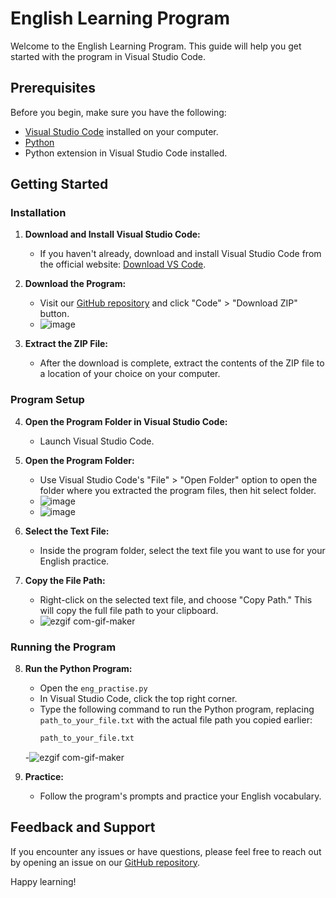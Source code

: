 # English Learning Program

Welcome to the English Learning Program. This guide will help you get started with the program in Visual Studio Code.

## Prerequisites

Before you begin, make sure you have the following:

- [Visual Studio Code](https://code.visualstudio.com/download) installed on your computer.
- [Python](https://www.python.org)
- Python extension in Visual Studio Code installed.

## Getting Started

### Installation

1. **Download and Install Visual Studio Code:**
   - If you haven't already, download and install Visual Studio Code from the official website: [Download VS Code](https://code.visualstudio.com/download).

2. **Download the Program:**
   - Visit our [GitHub repository](https://github.com/WattoX00/Eng_learing) and click "Code" > "Download ZIP" button.
   - ![image](https://github.com/WattoX00/Eng_learing/assets/78638839/18bc09de-532b-4ed3-a8bd-7ea5f1f90f5c)

3. **Extract the ZIP File:**
   - After the download is complete, extract the contents of the ZIP file to a location of your choice on your computer.

### Program Setup

4. **Open the Program Folder in Visual Studio Code:**
   - Launch Visual Studio Code.

5. **Open the Program Folder:**
   - Use Visual Studio Code's "File" > "Open Folder" option to open the folder where you extracted the program files, then hit select folder.
   - ![image](https://github.com/WattoX00/Eng_learing/assets/78638839/103fe40d-f906-4661-afb9-b87fc6593f0f)
   - ![image](https://github.com/WattoX00/Eng_learing/assets/78638839/12151f24-2150-4126-9f70-ddef36428f0c)

6. **Select the Text File:**
   - Inside the program folder, select the text file you want to use for your English practice.

7. **Copy the File Path:**
   - Right-click on the selected text file, and choose "Copy Path." This will copy the full file path to your clipboard.
   - ![ezgif com-gif-maker](https://github.com/WattoX00/Eng_learing/assets/78638839/f19ce989-b7df-4152-b073-b16aebde2a2b)

### Running the Program

8. **Run the Python Program:**
   - Open the `eng_practise.py`
   - In Visual Studio Code, click the top right corner.
   - Type the following command to run the Python program, replacing `path_to_your_file.txt` with the actual file path you copied earlier:
     ```bash
     path_to_your_file.txt
     ```
   -![ezgif com-gif-maker](https://github.com/WattoX00/Eng_learing/assets/78638839/86590983-437f-4d7c-909e-1707f033d3f9)

9. **Practice:**
   - Follow the program's prompts and practice your English vocabulary.

## Feedback and Support

If you encounter any issues or have questions, please feel free to reach out by opening an issue on our [GitHub repository](https://github.com/yourusername/yourrepository/issues).

Happy learning!
